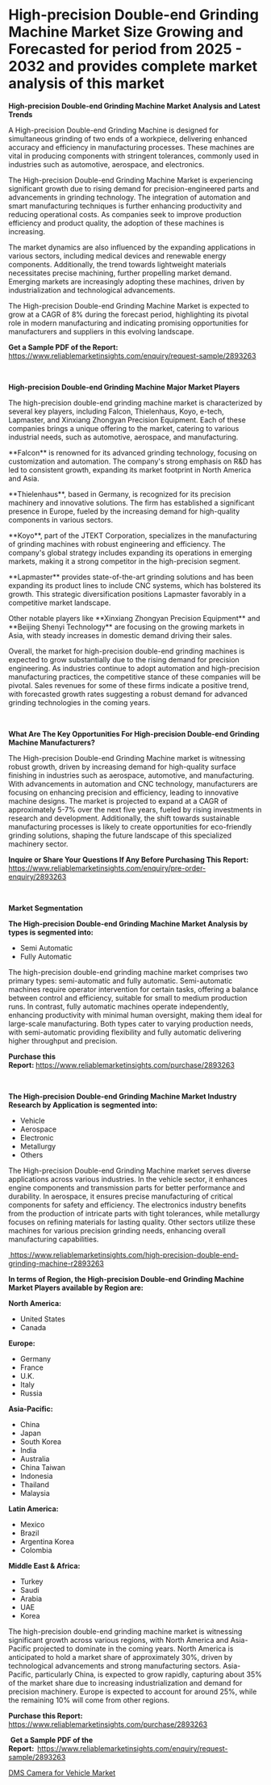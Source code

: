 <p><h1>High-precision Double-end Grinding Machine Market Size Growing and Forecasted for period from 2025 - 2032 and provides complete market analysis of this market</h1></p><p><strong>High-precision Double-end Grinding Machine Market Analysis and Latest Trends</strong></p>
<p><p>A High-precision Double-end Grinding Machine is designed for simultaneous grinding of two ends of a workpiece, delivering enhanced accuracy and efficiency in manufacturing processes. These machines are vital in producing components with stringent tolerances, commonly used in industries such as automotive, aerospace, and electronics.</p><p>The High-precision Double-end Grinding Machine Market is experiencing significant growth due to rising demand for precision-engineered parts and advancements in grinding technology. The integration of automation and smart manufacturing techniques is further enhancing productivity and reducing operational costs. As companies seek to improve production efficiency and product quality, the adoption of these machines is increasing.</p><p>The market dynamics are also influenced by the expanding applications in various sectors, including medical devices and renewable energy components. Additionally, the trend towards lightweight materials necessitates precise machining, further propelling market demand. Emerging markets are increasingly adopting these machines, driven by industrialization and technological advancements. </p><p>The High-precision Double-end Grinding Machine Market is expected to grow at a CAGR of 8% during the forecast period, highlighting its pivotal role in modern manufacturing and indicating promising opportunities for manufacturers and suppliers in this evolving landscape.</p></p>
<p><strong>Get a Sample PDF of the Report:&nbsp;</strong> <a href="https://www.reliablemarketinsights.com/enquiry/request-sample/2893263?utm_campaign=3204&utm_medium=2&utm_source=Github&utm_content=ia&utm_term=15032025&utm_id=high-precision-double-end-grinding-machine">https://www.reliablemarketinsights.com/enquiry/request-sample/2893263</a></p>
<p>&nbsp;</p>
<p><strong>High-precision Double-end Grinding Machine Major Market Players</strong></p>
<p><p>The high-precision double-end grinding machine market is characterized by several key players, including Falcon, Thielenhaus, Koyo, e-tech, Lapmaster, and Xinxiang Zhongyan Precision Equipment. Each of these companies brings a unique offering to the market, catering to various industrial needs, such as automotive, aerospace, and manufacturing.</p><p>**Falcon** is renowned for its advanced grinding technology, focusing on customization and automation. The company's strong emphasis on R&D has led to consistent growth, expanding its market footprint in North America and Asia.</p><p>**Thielenhaus**, based in Germany, is recognized for its precision machinery and innovative solutions. The firm has established a significant presence in Europe, fueled by the increasing demand for high-quality components in various sectors.</p><p>**Koyo**, part of the JTEKT Corporation, specializes in the manufacturing of grinding machines with robust engineering and efficiency. The company's global strategy includes expanding its operations in emerging markets, making it a strong competitor in the high-precision segment.</p><p>**Lapmaster** provides state-of-the-art grinding solutions and has been expanding its product lines to include CNC systems, which has bolstered its growth. This strategic diversification positions Lapmaster favorably in a competitive market landscape.</p><p>Other notable players like **Xinxiang Zhongyan Precision Equipment** and **Beijing Shenyi Technology** are focusing on the growing markets in Asia, with steady increases in domestic demand driving their sales.</p><p>Overall, the market for high-precision double-end grinding machines is expected to grow substantially due to the rising demand for precision engineering. As industries continue to adopt automation and high-precision manufacturing practices, the competitive stance of these companies will be pivotal. Sales revenues for some of these firms indicate a positive trend, with forecasted growth rates suggesting a robust demand for advanced grinding technologies in the coming years.</p></p>
<p>&nbsp;</p>
<p><strong>What Are The Key Opportunities For High-precision Double-end Grinding Machine Manufacturers?</strong></p>
<p><p>The High-precision Double-end Grinding Machine market is witnessing robust growth, driven by increasing demand for high-quality surface finishing in industries such as aerospace, automotive, and manufacturing. With advancements in automation and CNC technology, manufacturers are focusing on enhancing precision and efficiency, leading to innovative machine designs. The market is projected to expand at a CAGR of approximately 5-7% over the next five years, fueled by rising investments in research and development. Additionally, the shift towards sustainable manufacturing processes is likely to create opportunities for eco-friendly grinding solutions, shaping the future landscape of this specialized machinery sector.</p></p>
<p><strong>Inquire or Share Your Questions If Any Before Purchasing This Report:</strong> <a href="https://www.reliablemarketinsights.com/enquiry/pre-order-enquiry/2893263?utm_campaign=3204&utm_medium=2&utm_source=Github&utm_content=ia&utm_term=15032025&utm_id=high-precision-double-end-grinding-machine">https://www.reliablemarketinsights.com/enquiry/pre-order-enquiry/2893263</a></p>
<p>&nbsp;</p>
<p><strong>Market Segmentation</strong></p>
<p><strong>The High-precision Double-end Grinding Machine Market Analysis by types is segmented into:</strong></p>
<p><ul><li>Semi Automatic</li><li>Fully Automatic</li></ul></p>
<p><p>The high-precision double-end grinding machine market comprises two primary types: semi-automatic and fully automatic. Semi-automatic machines require operator intervention for certain tasks, offering a balance between control and efficiency, suitable for small to medium production runs. In contrast, fully automatic machines operate independently, enhancing productivity with minimal human oversight, making them ideal for large-scale manufacturing. Both types cater to varying production needs, with semi-automatic providing flexibility and fully automatic delivering higher throughput and precision.</p></p>
<p><strong>Purchase this Report:&nbsp;</strong><a href="https://www.reliablemarketinsights.com/purchase/2893263?utm_campaign=3204&utm_medium=2&utm_source=Github&utm_content=ia&utm_term=15032025&utm_id=high-precision-double-end-grinding-machine">https://www.reliablemarketinsights.com/purchase/2893263</a></p>
<p>&nbsp;</p>
<p><strong>The High-precision Double-end Grinding Machine Market Industry Research by Application is segmented into:</strong></p>
<p><ul><li>Vehicle</li><li>Aerospace</li><li>Electronic</li><li>Metallurgy</li><li>Others</li></ul></p>
<p><p>The High-precision Double-end Grinding Machine market serves diverse applications across various industries. In the vehicle sector, it enhances engine components and transmission parts for better performance and durability. In aerospace, it ensures precise manufacturing of critical components for safety and efficiency. The electronics industry benefits from the production of intricate parts with tight tolerances, while metallurgy focuses on refining materials for lasting quality. Other sectors utilize these machines for various precision grinding needs, enhancing overall manufacturing capabilities.</p></p>
<p><a href="https://www.reliablemarketinsights.com/high-precision-double-end-grinding-machine-r2893263?utm_campaign=3204&utm_medium=2&utm_source=Github&utm_content=ia&utm_term=15032025&utm_id=high-precision-double-end-grinding-machine">&nbsp;https://www.reliablemarketinsights.com/high-precision-double-end-grinding-machine-r2893263</a></p>
<p><strong>In terms of Region, the High-precision Double-end Grinding Machine Market Players available by Region are:</strong></p>
<p>
    <p> <strong> North America: </strong>
        <ul>
            <li>United States</li>
            <li>Canada</li>
        </ul>
        </p> 
    <p> <strong> Europe: </strong>
        <ul>
            <li>Germany</li>
            <li>France</li>
            <li>U.K.</li>
            <li>Italy</li>
            <li>Russia</li>
        </ul>
        </p> 
    <p> <strong> Asia-Pacific: </strong>
        <ul>
            <li>China</li>
            <li>Japan</li>
            <li>South Korea</li>
            <li>India</li>
            <li>Australia</li>
            <li>China Taiwan</li>
            <li>Indonesia</li>
            <li>Thailand</li>
            <li>Malaysia</li>
        </ul>
        </p> 
    <p> <strong> Latin America: </strong>
        <ul>
            <li>Mexico</li>
            <li>Brazil</li>
            <li>Argentina Korea</li>
            <li>Colombia</li>
        </ul>
        </p> 
    <p> <strong> Middle East & Africa: </strong>
        <ul>
            <li>Turkey</li>
            <li>Saudi</li>
            <li>Arabia</li>
            <li>UAE</li>
            <li>Korea</li>
        </ul>
    </p>
    </p>
<p><p>The high-precision double-end grinding machine market is witnessing significant growth across various regions, with North America and Asia-Pacific projected to dominate in the coming years. North America is anticipated to hold a market share of approximately 30%, driven by technological advancements and strong manufacturing sectors. Asia-Pacific, particularly China, is expected to grow rapidly, capturing about 35% of the market share due to increasing industrialization and demand for precision machinery. Europe is expected to account for around 25%, while the remaining 10% will come from other regions.</p></p>
<p><strong>Purchase this Report: </strong><a href="https://www.reliablemarketinsights.com/purchase/2893263?utm_campaign=3204&utm_medium=2&utm_source=Github&utm_content=ia&utm_term=15032025&utm_id=high-precision-double-end-grinding-machine">https://www.reliablemarketinsights.com/purchase/2893263</a></p>
<p>&nbsp;<strong>Get a Sample PDF of the Report:&nbsp;&nbsp;</strong><a href="https://www.reliablemarketinsights.com/enquiry/request-sample/2893263?utm_campaign=3204&utm_medium=2&utm_source=Github&utm_content=ia&utm_term=15032025&utm_id=high-precision-double-end-grinding-machine">https://www.reliablemarketinsights.com/enquiry/request-sample/2893263</a></p>
<p><strong></strong></p>
<p><p><a href="https://github.com/zitanebeibit9/Market-Research-Report-List-1/blob/main/dms-camera-for-vehicle-market.md?utm_campaign=3204&utm_medium=2&utm_source=Github&utm_content=ia&utm_term=15032025&utm_id=high-precision-double-end-grinding-machine">DMS Camera for Vehicle Market</a></p></p>